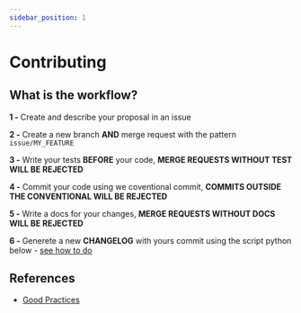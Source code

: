 ```yaml
---
sidebar_position: 1
---
```

# Contributing

## What is the workflow?

**1 -** Create and describe your proposal in an issue

**2 -** Create a new branch **AND** merge request with the pattern `issue/MY_FEATURE`

**3 -** Write your tests **BEFORE** your code, **MERGE REQUESTS WITHOUT TEST WILL BE REJECTED**

**4 -** Commit your code using we coventional commit, **COMMITS OUTSIDE THE CONVENTIONAL WILL BE REJECTED**

**5 -** Write a docs for your changes, **MERGE REQUESTS WITHOUT DOCS WILL BE REJECTED**

**6 -** Generete a new **CHANGELOG** with yours commit using the script python below - [see how to do](./third.md#how-to-generate-changelog)

## References

- [Good Practices](https://bestpractices.coreinfrastructure.org/pt-BR)
